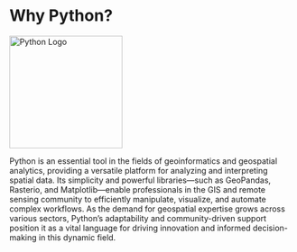 <!DOCTYPE html>
<html lang="en">
<head>
    <meta charset="UTF-8">
    <meta name="viewport" content="width=device-width, initial-scale=1.0">
    <title>Python</title>
</head>
<body>
    <div class="content">
        <h1>Why Python?</h1>
        <img src="https://upload.wikimedia.org/wikipedia/commons/thumb/c/c3/Python-logo-notext.svg/1200px-Python-logo-notext.svg.png" alt="Python Logo" width="200" height="200">
        <p>
            Python is an essential tool in the fields of geoinformatics and geospatial analytics, providing a versatile platform for analyzing and interpreting spatial data. Its simplicity and powerful libraries—such as GeoPandas, Rasterio, and Matplotlib—enable professionals in the GIS and remote sensing community to efficiently manipulate, visualize, and automate complex workflows. As the demand for geospatial expertise grows across various sectors, Python’s adaptability and community-driven support position it as a vital language for driving innovation and informed decision-making in this dynamic field.
        </p>
    </div>
</body>
</html>